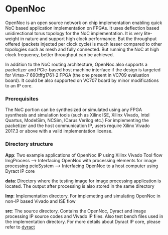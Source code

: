 # OpenNoc

OpenNoc is an open source network on chip implementation enabling quick NoC based application implementation on FPGAs.
It uses deflection based unidirectional torus topology for the NoC implementation.
It is very lite-weight in nature and support high clock performance.
But the throughput offered (packets injected per clock cycle) is much lesser compared to other topologies such as mesh and fully connected.
But running the NoC at high clock frequency, better throughput can be achieved.

In addition to the NoC routing architecture, OpenNoc also supports a packetizer and PCIe-based host machine interface if the design is targeted for Virtex-7 690tffg1761-2 FPGA (the one present in VC709 evaluation board).
It could be also supported on VC707 board by minor modifications to an IP core.

### Prerequisites

The NoC portion can be synthesized or simulated using any FPGA sysnthesis and simulation tools (such as Xilinx ISE, Xilinx Vivado, Intel Quartus, ModelSim, NCSim, ICarus Verilog etc.)
For implementing the packetizer and the host communication IP, users require Xilinx Vivado 2017.3 or above with a valid implementation license.

### Directory structure 

**App**: Two example applications of OpenNoc IP using Xilinx Vivado Tool flow
ImgProcess --> Interfacing OpenNoc with processing elements for image processing
pcieSystem --> Interfacing OpenNoc to a host computer using Dyract IP core

**data**: Directory where the testing image for image processing application is located.
The output after processing is also stored in the same directory

**Imp**: Implementation directory. For implemeting and simulating OpenNoc in non-IP based Vivado and ISE flow

**src**: The source directory. Contains the OpenNoc, Dyract and image processing IP source codes and Vivado IP files. Also test bench files used in the implementation directory.
For more details about Dyract IP core, please refer to [dyract][dyract]

[dyract]: https://github.com/warclab/dyract 


